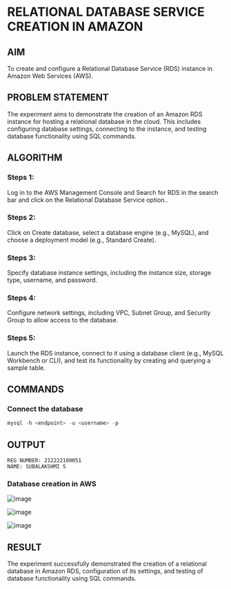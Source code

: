 # RELATIONAL DATABASE SERVICE CREATION IN AMAZON
 
## AIM
To create and configure a Relational Database Service (RDS) instance in Amazon Web Services (AWS).
       
## PROBLEM STATEMENT
The experiment aims to demonstrate the creation of an Amazon RDS instance for hosting a relational database in the cloud. This includes configuring database settings, connecting to the instance, and testing database functionality using SQL commands.

## ALGORITHM

 ### Steps 1:
 Log in to the AWS Management Console and Search for RDS in the search bar and click on the Relational Database Service option..
 
 ### Steps 2:
 Click on Create database, select a database engine (e.g., MySQL), and choose a deployment model (e.g., Standard Create).
 
 ### Steps 3:
 Specify database instance settings, including the instance size, storage type, username, and password.
 
 ### Steps 4:
 Configure network settings, including VPC, Subnet Group, and Security Group to allow access to the database.
 
 ### Steps 5:
 Launch the RDS instance, connect to it using a database client (e.g., MySQL Workbench or CLI), and test its functionality by creating and querying a sample table.

 
## COMMANDS
### Connect the database
```sql
mysql -h <endpoint> -u <username> -p
```

## OUTPUT

```
REG NUMBER: 212222100051
NAME: SUBALAKSHMI S
```

### Database creation in AWS

![image](https://github.com/user-attachments/assets/3d6ac4b5-eaad-4b70-a4f3-930496d58d21)


 ![image](https://github.com/user-attachments/assets/d1fc246c-a845-4856-8f72-38dc79a7894c)



 ![image](https://github.com/user-attachments/assets/37b97e2b-2533-4acb-b59d-78efda1a2bf1)



 
## RESULT
The experiment successfully demonstrated the creation of a relational database in Amazon RDS, configuration of its settings, and testing of database functionality using SQL commands.
 

  

